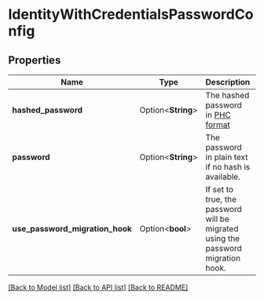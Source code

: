 # IdentityWithCredentialsPasswordConfig

## Properties

Name | Type | Description | Notes
------------ | ------------- | ------------- | -------------
**hashed_password** | Option<**String**> | The hashed password in [PHC format](https://www.ory.sh/docs/kratos/manage-identities/import-user-accounts-identities#hashed-passwords) | [optional]
**password** | Option<**String**> | The password in plain text if no hash is available. | [optional]
**use_password_migration_hook** | Option<**bool**> | If set to true, the password will be migrated using the password migration hook. | [optional]

[[Back to Model list]](../README.md#documentation-for-models) [[Back to API list]](../README.md#documentation-for-api-endpoints) [[Back to README]](../README.md)


